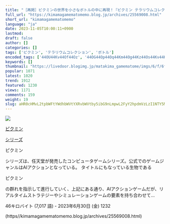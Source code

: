 ```yaml
---
title: "［再掲］ピクミンの世界を小さなボトルの中に再現！『ピクミン テラリウムコレクション』11"
full_url: "https://kimamagamematomemo.blog.jp/archives/25569008.html"
short_url: "kimamagamematomemo"
language: "ja"
date: 2023-11-05T10:00:11+0900
lastmod: 
draft: false
author: []
categories: []
tags: ['ピクミン', 'テラリウムコレクション', 'ボトル']
encoded_tags: ['44OU44Kv44Of44Oz', '44OG44Op44Oq44Km44Og44Kz44Os44Kv44K344On44Oz', '44Oc44OI44Or']
keywords: []
thumbnail: "https://livedoor.blogimg.jp/matakima_gamematome/imgs/6/f/6f1139ec.jpg"
popular: 1071
latest: 1020
trend: 1912
featured: 1230
views: 1171
comments: 159
weight: 19
slug: aHR0cHMvL2tpbWFtYWdhbWVtYXRvbWVtby5ibG9nLmpwL2FyY2hpdmVzLzI1NTY5MDA4Lmh0bWw=
---
```


![](https://livedoor.blogimg.jp/matakima_gamematome/imgs/6/f/6f1139ec.jpg)

<div><a target='_blank' href='https//ja.wikipedia.org/wiki/%E3%83%94%E3%82%AF%E3%83%9F%E3%83%B3%E3%82%B7%E3%83%AA%E3%83%BC%E3%82%BA' title='ピクミンシリーズ'><p>ピクミン</p>シリーズ</a> <p class='searchresult'><p>ピクミン</p>シリーズは、任天堂が発売したコンピュータゲームシリーズ。公式でのゲームジャンルはAIアクションとなっている。 タイトルにもなっている生物である<p>ピクミン</p>の群れを指示して進行していく、上記にある通り、AIアクションゲームだが、リアルタイムストラテジーやシミュレーションゲームの要素を持ち合わせて…</p> <p class='mw-search-result-data'>46キロバイト (7,017 語) - 2023年6月30日 (金) 1232</p></div>

(https//kimamagamematomemo.blog.jp/archives/25569008.html)
